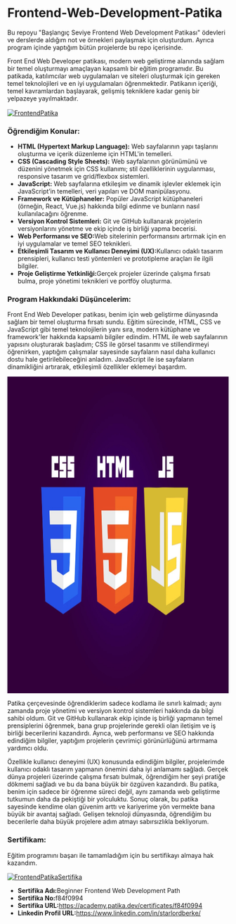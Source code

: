 # Frontend-Web-Development-Patika
Bu repoyu "Başlangıç Seviye Frontend Web Development Patikası" ödevleri ve derslerde aldığım not ve örnekleri paylaşmak için oluşturdum. Ayrıca program içinde yaptığım bütün projelerde bu repo içerisinde.

<p>Front End Web Developer patikası, modern web geliştirme alanında sağlam bir temel oluşturmayı amaçlayan kapsamlı bir eğitim programıdır. Bu patikada, katılımcılar web uygulamaları ve siteleri oluşturmak için gereken temel teknolojileri ve en iyi uygulamaları öğrenmektedir. Patikanın içeriği, temel kavramlardan başlayarak, gelişmiş tekniklere kadar geniş bir yelpazeye yayılmaktadır.</p>

<a href=""><img align="center" src="https://github.com/StarLordBerke4/Frontend-Web-Development-Patika/blob/main/Frontend%20Web%20Development%20Patikas%C4%B1.png" alt="FrontendPatika" height="720" width="1280"/></a>

### Öğrendiğim Konular:
- <b>HTML (Hypertext Markup Language):</b> Web sayfalarının yapı taşlarını oluşturma ve içerik düzenleme için HTML'in temelleri.
- <b>CSS (Cascading Style Sheets):</b> Web sayfalarının görünümünü ve düzenini yönetmek için CSS kullanımı; stil özelliklerinin uygulanması, responsive tasarım ve grid/flexbox sistemleri.
- <b>JavaScript:</b> Web sayfalarına etkileşim ve dinamik işlevler eklemek için JavaScript’in temelleri, veri yapıları ve DOM manipülasyonu.
- <b>Framework ve Kütüphaneler:</b> Popüler JavaScript kütüphaneleri (örneğin, React, Vue.js) hakkında bilgi edinme ve bunların nasıl kullanılacağını öğrenme.
- <b>Versiyon Kontrol Sistemleri:</b> Git ve GitHub kullanarak projelerin versiyonlarını yönetme ve ekip içinde iş birliği yapma becerisi.
- <b>Web Performansı ve SEO:</b>Web sitelerinin performansını artırmak için en iyi uygulamalar ve temel SEO teknikleri.
- <b>Etkileşimli Tasarım ve Kullanıcı Deneyimi (UX):</b>Kullanıcı odaklı tasarım prensipleri, kullanıcı testi yöntemleri ve prototipleme araçları ile ilgili bilgiler.
- <b>Proje Geliştirme Yetkinliği:</b>Gerçek projeler üzerinde çalışma fırsatı bulma, proje yönetimi teknikleri ve portföy oluşturma.

### Program Hakkındaki Düşüncelerim:

<p>Front End Web Developer patikası, benim için web geliştirme dünyasında sağlam bir temel oluşturma fırsatı sundu. Eğitim sürecinde, HTML, CSS ve JavaScript gibi temel teknolojilerin yanı sıra, modern kütüphane ve framework'ler hakkında kapsamlı bilgiler edindim. HTML ile web sayfalarının yapısını oluşturarak başladım; CSS ile görsel tasarımı ve stillendirmeyi öğrenirken, yaptığım çalışmalar sayesinde sayfaların nasıl daha kullanıcı dostu hale getirilebileceğini anladım. JavaScript ile ise sayfaların dinamikliğini artırarak, etkileşimli özellikler eklemeyi başardım.</p>

<a href=""><img align="center" src="https://github.com/StarLordBerke4/Frontend-Web-Development-Patika/blob/main/Frontend%20Teknolojileri.jpg" alt="FrontendTeknolojisi" height="720" width="1280"/></a>

<p>Patika çerçevesinde öğrendiklerim sadece kodlama ile sınırlı kalmadı; aynı zamanda proje yönetimi ve versiyon kontrol sistemleri hakkında da bilgi sahibi oldum. Git ve GitHub kullanarak ekip içinde iş birliği yapmanın temel prensiplerini öğrenmek, bana grup projelerinde gerekli olan iletişim ve iş birliği becerilerini kazandırdı. Ayrıca, web performansı ve SEO hakkında edindiğim bilgiler, yaptığım projelerin çevrimiçi görünürlüğünü artırmama yardımcı oldu.</p>

<p>Özellikle kullanıcı deneyimi (UX) konusunda edindiğim bilgiler, projelerimde kullanıcı odaklı tasarım yapmanın önemini daha iyi anlamamı sağladı. Gerçek dünya projeleri üzerinde çalışma fırsatı bulmak, öğrendiğim her şeyi pratiğe dökmemi sağladı ve bu da bana büyük bir özgüven kazandırdı. Bu patika, benim için sadece bir öğrenme süreci değil, aynı zamanda web geliştirme tutkumun daha da pekiştiği bir yolculuktu. Sonuç olarak, bu patika sayesinde kendime olan güvenim arttı ve kariyerime yön vermekte bana büyük bir avantaj sağladı. Gelişen teknoloji dünyasında, öğrendiğim bu becerilerle daha büyük projelere adım atmayı sabırsızlıkla bekliyorum.</p>

### Sertifikam:
Eğitim programını başarı ile tamamladığım için bu sertifikayı almaya hak kazandım.

<a href=""><img align="center" src="https://github.com/StarLordBerke4/Frontend-Web-Development-Patika/blob/main/Frontend%20Patikas%C4%B1%20Sertifikam.jpg" alt="FrontendPatikaSertifika" height="720" width="1280"/></a>

- <b>Sertifika Adı:</b>Beginner Frontend Web Development Path
- <b>Sertifika No:</b>f84f0994 
- <b>Sertifika URL:</b><a>https://academy.patika.dev/certificates/f84f0994</a> 
- <b>Linkedin Profil URL:</b><a>https://www.linkedin.com/in/starlordberke/</a> 

